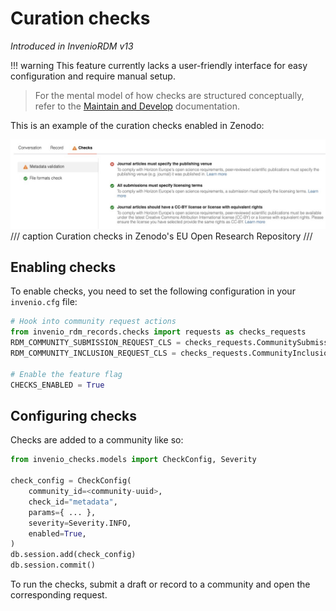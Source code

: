 # Curation checks

_Introduced in InvenioRDM v13_

!!! warning
    This feature currently lacks a user-friendly interface for easy configuration and require manual setup.

> For the mental model of how checks are structured conceptually, refer to the [Maintain and Develop](../../maintenance/architecture/curation.md) documentation.

This is an example of the curation checks enabled in Zenodo:

![Curation checks enabled in Zenodo](imgs/curation-checks-zenodo.jpg)
/// caption
Curation checks in Zenodo's EU Open Research Repository
///

## Enabling checks

To enable checks, you need to set the following configuration in your `invenio.cfg` file:

```python
# Hook into community request actions
from invenio_rdm_records.checks import requests as checks_requests
RDM_COMMUNITY_SUBMISSION_REQUEST_CLS = checks_requests.CommunitySubmission
RDM_COMMUNITY_INCLUSION_REQUEST_CLS = checks_requests.CommunityInclusion

# Enable the feature flag
CHECKS_ENABLED = True
```

## Configuring checks

Checks are added to a community like so:

```python
from invenio_checks.models import CheckConfig, Severity

check_config = CheckConfig(
    community_id=<community-uuid>,
    check_id="metadata",
    params={ ... },
    severity=Severity.INFO,
    enabled=True,
)
db.session.add(check_config)
db.session.commit()
```

To run the checks, submit a draft or record to a community and open the corresponding request.
